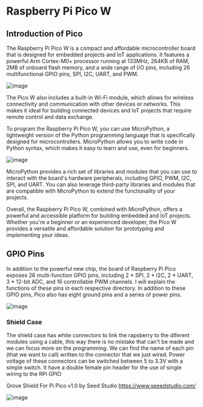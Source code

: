 # Raspberry Pi Pico W


## Introduction of Pico

The Raspberry Pi Pico W is a compact and affordable microcontroller board that is designed for embedded projects and IoT applications. It features a powerful Arm Cortex-M0+ processor running at 133MHz, 264KB of RAM, 2MB of onboard flash memory, and a wide range of I/O pins, including 26 multifunctional GPIO pins, SPI, I2C, UART, and PWM.

![image](https://user-images.githubusercontent.com/124893862/219611249-dd82aad6-da4c-41f7-a80e-fc87fd51e38a.png)

The Pico W also includes a built-in Wi-Fi module, which allows for wireless connectivity and communication with other devices or networks. This makes it ideal for building connected devices and IoT projects that require remote control and data exchange.

To program the Raspberry Pi Pico W, you can use MicroPython, a lightweight version of the Python programming language that is specifically designed for microcontrollers. MicroPython allows you to write code in Python syntax, which makes it easy to learn and use, even for beginners.

![image](https://user-images.githubusercontent.com/124893862/219622236-a85db1f7-3dd8-4ba2-a3bf-8396c5b27cb0.png)

MicroPython provides a rich set of libraries and modules that you can use to interact with the board's hardware peripherals, including GPIO, PWM, I2C, SPI, and UART. You can also leverage third-party libraries and modules that are compatible with MicroPython to extend the functionality of your projects.

Overall, the Raspberry Pi Pico W, combined with MicroPython, offers a powerful and accessible platform for building embedded and IoT projects. Whether you're a beginner or an experienced developer, the Pico W provides a versatile and affordable solution for prototyping and implementing your ideas.

## GPIO Pins

In addition to the powerful new chip, the board of Raspberry Pi Pico exposes 26 multi-function GPIO pins, including 2 * SPI, 2 * I2C, 2 * UART, 3 * 12-bit ADC, and 16 controllable 
PWM channels. I will explain the functions of these pins in each respective directory.
In addition to these GPIO pins, Pico also has eight ground pins and a series of power pins. 


![image](https://user-images.githubusercontent.com/124893862/219611075-1f9e3f77-ad73-4504-9a44-8857870773e3.png)

### Shield Case

The shield case has white connectors to link the rapsberry to the diferent modules using a cable, this way there is no mistake that can't be made and we can focus more on the programming. We can find the name of each pin (that we want to call) written to the connector that we just wired. Power voltage of these connectors can be switched between 5 to 3.3V with a simple switch. It have a double female pin header for the use of single wiring to the RPi GPIO

Grove Shield For Pi Pico v1.0 by Seed Studio https://www.seeedstudio.com/

![image](https://user-images.githubusercontent.com/124893862/219610776-ff0e4372-5288-4e84-8a42-88c22d09d84c.png)
